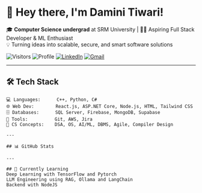 # 👋 Hey there, I'm Damini Tiwari!

🎓 **Computer Science undergrad** at SRM University | 👩‍💻 Aspiring Full Stack Developer & ML Enthusiast  
💡 Turning ideas into scalable, secure, and smart software solutions

![Visitors](https://komarev.com/ghpvc/?username=Damini2630&color=blue)
![Profile](https://img.shields.io/badge/Portfolio-Live-blue)
[![LinkedIn](https://img.shields.io/badge/-Damini%20Tiwari-blue?style=flat-square&logo=Linkedin&logoColor=white&link=https://www.linkedin.com/in/damini-tiwari-74bb631b2/)](https://www.linkedin.com/in/damini-tiwari-74bb631b2/)
[![Gmail](https://img.shields.io/badge/123daminitiwari@gmail.com-D14836?style=flat&logo=gmail&logoColor=white)](mailto:123daminitiwari@gmail.com)

---

## 🛠 Tech Stack

```text
💻 Languages:      C++, Python, C#
🌐 Web Dev:        React.js, ASP.NET Core, Node.js, HTML, Tailwind CSS
🗄️ Databases:      SQL Server, Firebase, MongoDB, Supabase
🧰 Tools:          Git, AWS, Jira
🧠 CS Concepts:    DSA, OS, AI/ML, DBMS, Agile, Compiler Design

---

## 📊 GitHub Stats

---

## 🚀 Currently Learning
Deep Learning with TensorFlow and Pytorch
LLM Engineering using RAG, Ollama and LangChain
Backend with NodeJS 
